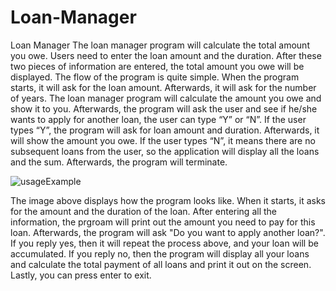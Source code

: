 # Loan-Manager


Loan Manager 
The loan manager program will calculate the total amount you owe. Users need to enter the loan amount and the duration. After these two pieces of information are entered, the total amount you owe will be displayed.
The flow of the program is quite simple. When the program starts, it will ask for the loan amount. Afterwards, it will ask for the number of years. The loan manager program will calculate the amount you owe and show it to you. Afterwards, the program will ask the user and see if he/she wants to apply for another loan, the user can type “Y” or “N”. If the user types “Y”, the program will ask for loan amount and duration. Afterwards, it will show the amount you owe. If the user types “N”, it means there are no subsequent loans from the user, so the application will display all the loans and the sum. Afterwards, the program will terminate.


![usageExample](https://github.com/jefjefhui/Loan-Manager/assets/73283123/e3b52797-9b1b-4b53-b037-12449848a5e9)

The image above displays how the program looks like. When it starts, it asks for the amount and the duration of the loan. After entering all the information, the prgroam will print out the amount you need to pay for this loan. Afterwards, the program will ask "Do you want to apply another loan?". If you reply yes, then it will repeat the process above, and your loan will be accumulated. If you reply no, then the program will display all your loans and calculate the total payment of all loans and print it out on the screen. Lastly, you can press enter to exit.  
